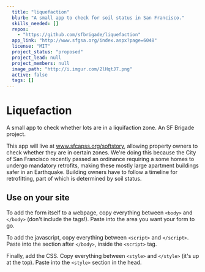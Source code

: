 ```yaml
---
  title: "liquefaction"
  blurb: "A small app to check for soil status in San Francisco."
  skills_needed: []
  repos: 
    - "https://github.com/sfbrigade/liquefaction"
  app_link: "http://www.sfgsa.org/index.aspx?page=6048"
  license: "MIT"
  project_status: "proposed"
  project_lead: null
  project_members: null
  image_path: "http://i.imgur.com/2lHqtJ7.png"
  active: false
  tags: []
---
```

# Liquefaction

A small app to check whether lots are in a liquifaction zone. An SF Brigade project.

This app will live at www.sfcapss.org/softstory, allowing property owners to check whether they are in certain zones. We're doing this because the City of San Francisco recently passed an ordinance requiring a some homes to undergo mandatory retrofits, making these mostly large apartment buildings safer in an Earthquake. Building owners have to follow a timeline for retrofitting, part of which is determined by soil status.

## Use on your site

To add the form itself to a webpage, copy everything between `<body>` and `</body>` (don't include the tags!). Paste into the area you want your form to go.

To add the javascript, copy everything between `<script>` and `</script>`. Paste into the section after `</body>`, inside the `<script>` tag.

Finally, add the CSS. Copy everything between `<style>` and `</style>` (it's up at the top). Paste into the `<style>` section in the head.